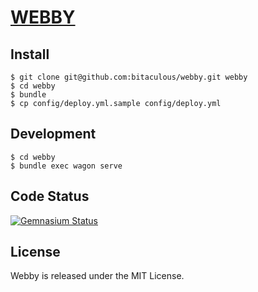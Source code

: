 [WEBBY](https://github.com/bitaculous/webby "webby")
====================================================

Install
-------

    $ git clone git@github.com:bitaculous/webby.git webby
    $ cd webby
    $ bundle
    $ cp config/deploy.yml.sample config/deploy.yml

Development
-----------

    $ cd webby
    $ bundle exec wagon serve

Code Status
-----------

[<img src="https://gemnasium.com/bitaculous/webby.png?travis" title="Gemnasium Status" alt="Gemnasium Status" />](https://gemnasium.com/bitaculous/webby)

License
-------

Webby is released under the MIT License.